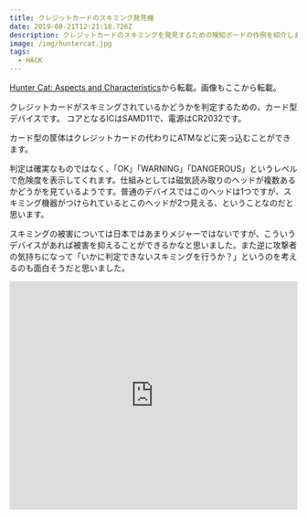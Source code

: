 ```yaml
---
title: クレジットカードのスキミング発見機
date: 2019-08-21T12:21:18.726Z
description: クレジットカードのスキミングを発見するための検知ボードの作例を紹介します。
image: /img/huntercat.jpg
tags:
  - HACK
---
```

[Hunter Cat: Aspects and Characteristics](https://salmg.net/2019/08/01/hunter-cat-aspects-and-characteristics/)から転載。画像もここから転載。

クレジットカードがスキミングされているかどうかを判定するための、カード型デバイスです。
コアとなるICはSAMD11で、電源はCR2032です。

カード型の筐体はクレジットカードの代わりにATMなどに突っ込むことができます。

判定は確実なものではなく、「OK」「WARNING」「DANGEROUS」というレベルで危険度を表示してくれます。仕組みとしては磁気読み取りのヘッドが複数あるかどうかを見ているようです。普通のデバイスではこのヘッドは1つですが、スキミング機器がつけられているとこのヘッドが2つ見える、ということなのだと思います。

スキミングの被害については日本ではあまりメジャーではないですが、こういうデバイスがあれば被害を抑えることができるかなと思いました。また逆に攻撃者の気持ちになって「いかに判定できないスキミングを行うか？」というのを考えるのも面白そうだと思いました。

<iframe title="vimeo-player" src="https://player.vimeo.com/video/351536319" width="100%" height="400" frameborder="0" allowfullscreen></iframe>
